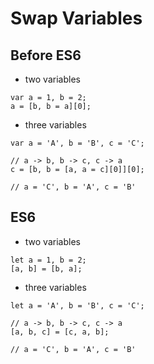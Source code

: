 # Swap Variables

## Before ES6

* two variables

```
var a = 1, b = 2;
a = [b, b = a][0];
```

* three variables

```
var a = 'A', b = 'B', c = 'C';

// a -> b, b -> c, c -> a
c = [b, b = [a, a = c][0]][0];

// a = 'C', b = 'A', c = 'B'
```

## ES6

* two variables

```
let a = 1, b = 2;
[a, b] = [b, a];
```

* three variables

```
let a = 'A', b = 'B', c = 'C';

// a -> b, b -> c, c -> a
[a, b, c] = [c, a, b];

// a = 'C', b = 'A', c = 'B'
```